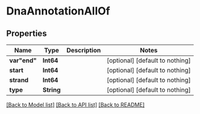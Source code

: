 # DnaAnnotationAllOf


## Properties
Name | Type | Description | Notes
------------ | ------------- | ------------- | -------------
**var&quot;end&quot;** | **Int64** |  | [optional] [default to nothing]
**start** | **Int64** |  | [optional] [default to nothing]
**strand** | **Int64** |  | [optional] [default to nothing]
**type** | **String** |  | [optional] [default to nothing]


[[Back to Model list]](../README.md#models) [[Back to API list]](../README.md#api-endpoints) [[Back to README]](../README.md)


